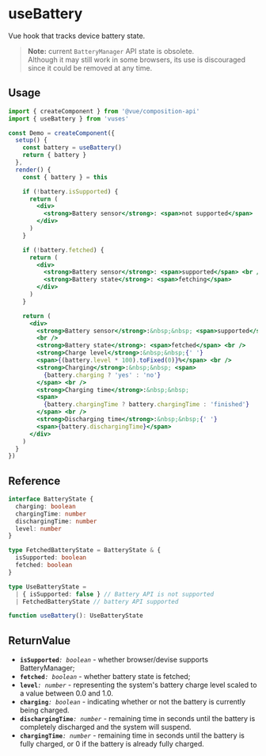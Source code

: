 # useBattery

Vue hook that tracks device battery state.

> **Note:** current `BatteryManager` API state is obsolete.  
> Although it may still work in some browsers, its use is discouraged since it could be removed at any time.

## Usage

```jsx
import { createComponent } from '@vue/composition-api'
import { useBattery } from 'vuses'

const Demo = createComponent({
  setup() {
    const battery = useBattery()
    return { battery }
  },
  render() {
    const { battery } = this

    if (!battery.isSupported) {
      return (
        <div>
          <strong>Battery sensor</strong>: <span>not supported</span>
        </div>
      )
    }

    if (!battery.fetched) {
      return (
        <div>
          <strong>Battery sensor</strong>: <span>supported</span> <br />
          <strong>Battery state</strong>: <span>fetching</span>
        </div>
      )
    }

    return (
      <div>
        <strong>Battery sensor</strong>:&nbsp;&nbsp; <span>supported</span>{' '}
        <br />
        <strong>Battery state</strong>: <span>fetched</span> <br />
        <strong>Charge level</strong>:&nbsp;&nbsp;{' '}
        <span>{(battery.level * 100).toFixed(0)}%</span> <br />
        <strong>Charging</strong>:&nbsp;&nbsp; <span>
          {battery.charging ? 'yes' : 'no'}
        </span> <br />
        <strong>Charging time</strong>:&nbsp;&nbsp;
        <span>
          {battery.chargingTime ? battery.chargingTime : 'finished'}
        </span> <br />
        <strong>Discharging time</strong>:&nbsp;&nbsp;{' '}
        <span>{battery.dischargingTime}</span>
      </div>
    )
  }
})
```

## Reference

```typescript
interface BatteryState {
  charging: boolean
  chargingTime: number
  dischargingTime: number
  level: number
}

type FetchedBatteryState = BatteryState & {
  isSupported: boolean
  fetched: boolean
}

type UseBatteryState =
  | { isSupported: false } // Battery API is not supported
  | FetchedBatteryState // battery API supported

function useBattery(): UseBatteryState
```

## ReturnValue

- **`isSupported`**_`: boolean`_ - whether browser/devise supports BatteryManager;
- **`fetched`**_`: boolean`_ - whether battery state is fetched;
- **`level`**_`: number`_ - representing the system's battery charge level scaled to a value between 0.0 and 1.0.
- **`charging`**_`: boolean`_ - indicating whether or not the battery is currently being charged.
- **`dischargingTime`**_`: number`_ - remaining time in seconds until the battery is completely discharged and the system will suspend.
- **`chargingTime`**_`: number`_ - remaining time in seconds until the battery is fully charged, or 0 if the battery is already fully charged.
